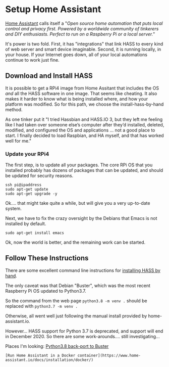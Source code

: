 # Setup Home Assistant

[Home Assistant](https://www.home-assistant.io) calls itself a "*Open source home automation that puts local control and privacy first. Powered by a worldwide community of tinkerers and DIY enthusiasts. Perfect to run on a Raspberry Pi or a local server.*"

It's power is two fold.  First, it has "integrations" that link HASS to every kind of web server and smart device imaginable.  Second, it is running locally, in your house.  If your Internet goes down, all of your local automations continue to work just fine. 

## Download and Install HASS

It is possible to get a RPi4 image from Home Assitant that includes the OS *and* all the HASS software in one image.  That seems like cheating.  It also makes it harder to know what is being installed where, and how your platform was modified.  So for this path, we choose the install-hass-by-hand method.

As one tinker put it "I tried Hassbian and HASS.IO 3, but they left me feeling like I had taken over someone else’s computer after they’d installed, deleted, modified, and configured the OS and applications ... not a good place to start. I finally decided to load Raspbian, and HA myself, and that has worked well for me."


### Update your RPi4

The first step, is to update all your packages.  The core RPi OS that you installed probably has dozens of packages that can be updated, and should be updated for security reasons.

	ssh pi@ipaddress
	sudo apt-get update
	sudo apt-get upgrade -y
	
Ok.... that might take quite a while, but will give you a very up-to-date system.

Next, we have to fix the crazy oversight by the Debians that Emacs is not installed by default.

	sudo apt-get install emacs

Ok, now the world is better, and the remaining work can be started.

## Follow These Instructions

There are some excellent command line instructions for [installing HASS by hand](https://www.home-assistant.io/docs/installation/raspberry-pi/).

The only caveat was that Debian "Buster", which was the most recent Raspberry Pi OS updated to Python3.7.

So the command from the web page `python3.8 -m venv .` should be replaced with `python3.7 -m venv .`

Otherwise, all went well just following the manual install provided by home-assistant.io.

However... HASS support for Python 3.7 is deprecated, and support will end in December 2020.  So there are some work-arounds.... still investigating...

Places I'm looking:
	[Python3.8 back-port to Buster](https://community.home-assistant.io/t/home-assistant-core-python-3-8-backport-for-debian-buster/234859)
	
	[Run Home Assistant in a Docker container](https://www.home-assistant.io/docs/installation/docker/)
	

	
	
	
	